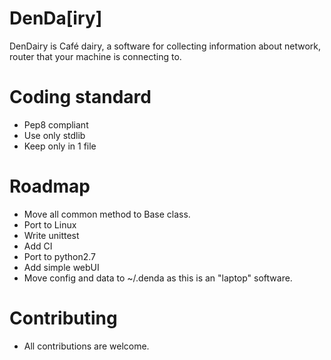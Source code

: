 # DenDa[iry]
DenDairy is Café dairy, a software for collecting information about network,
router that your machine is connecting to.

# Coding standard
- Pep8 compliant
- Use only stdlib
- Keep only in 1 file

# Roadmap

- Move all common method to Base class.
- Port to Linux
- Write unittest
- Add CI
- Port to python2.7
- Add simple webUI
- Move config and data to ~/.denda as this is an "laptop" software.

# Contributing
- All contributions are welcome.
